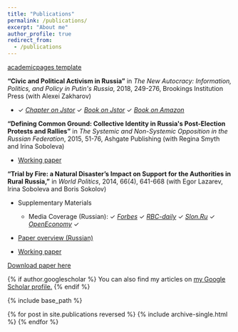 ```yaml
---
title: "Publications"
permalink: /publications/
excerpt: "About me"
author_profile: true
redirect_from: 
  - /publications
---
```


[academicpages template](https://github.com/academicpages/academicpages.github.io)


**“Civic and Political Activism in Russia”** in *The New Autocracy: Information, Politics, and Policy in Putin's Russia*, 2018, 249-276, Brookings Institution Press (with Alexei Zakharov)

*  ✓  [_Chapter on Jstor_](http://www.jstor.org/stable/10.7864/j.ctt1zkjzsh.13)  ✓  [_Book on Jstor_](http://www.jstor.org/stable/10.7864/j.ctt1zkjzsh)  ✓  [_Book on Amazon_](https://www.amazon.com/New-Autocracy-Information-Politics-Policy-ebook/dp/B06XNXG12Z/ref=sr_1_1?ie=UTF8&qid=1519337387&sr=8-1&keywords=The+New+Autocracy%3A+Information%2C+Politics%2C+and+Policy+in+Putin%27s+Russia)

**“Defining Common Ground: Collective Identity in Russia's Post-Election Protests and Rallies”** in *The Systemic and Non-Systemic Opposition in the Russian Federation*, 2015, 51-76, Ashgate Publishing (with Regina Smyth and Irina Soboleva)

* [Working paper](https://AntonSobolev.github.com/files/2013-Defining-Commong-Ground.pdf)

**“Trial by Fire: a Natural Disaster’s Impact on Support for the Authorities in Rural Russia,”** in *World Politics*, 2014, 66(4), 641-668  (with Egor Lazarev, Irina Soboleva and Boris Sokolov) 

* Supplementary Materials

   - Media Coverage (Russian):  ✓ [_Forbes_](http://www.forbes.ru/mneniya-column/tsennosti/263735-ekran-voiny-kak-televidenie-pogruzhaet-naselenie-v-paralellnuyu-real) ✓  [_RBC-daily_](http://www.rbcdaily.ru/politics/562949982701139)   ✓  [_Slon.Ru_](http://slon.ru/economics/kak_rossiyskie_derevni_sgoreli_vo_slavu_putina-763366.xhtml)   ✓  [_OpenEconomy_](http://opec.ru/1632624.html)  ✓  

* [Paper overview (Russian)](http://www.hse.ru/data/2012/03/31/1265112211/TbF%20Description%20SocEcon%20Sobolev.pdf)

* [Working paper](http://papers.ssrn.com/sol3/papers.cfm?abstract_id=2011975)






[Download paper here](http://academicpages.github.io/files/paper1.pdf)









{% if author.googlescholar %}
  You can also find my articles on <u><a href="{{author.googlescholar}}">my Google Scholar profile</a>.</u>
{% endif %}

{% include base_path %}

{% for post in site.publications reversed %}
  {% include archive-single.html %}
{% endfor %}
